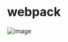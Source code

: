 # webpack
![image](https://github.com/DeanTG/mini-webpack/assets/16485611/c434fbde-4c12-4f4a-8cb3-ee70d63e1db4)
